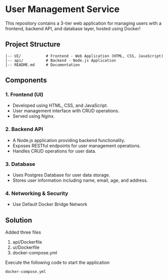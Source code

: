 # User Management Service

This repository contains a 3-tier web application for managing users with a frontend, backend API, and database layer, hosted using Docker!

## Project Structure

```
|-- UI/           # Frontend - Web Application (HTML, CSS, JavaScript)
|-- api/          # Backend - Node.js Application
|-- README.md     # Documentation
```

## Components

### 1. Frontend (UI)
- Developed using HTML, CSS, and JavaScript.
- User management interface with CRUD operations.
- Served using Nginx.

### 2. Backend API
- A Node.js application providing backend functionality.
- Exposes RESTful endpoints for user management operations.
- Handles CRUD operations for user data.

### 3. Database
- Uses Postgres Database for user data storage.
- Stores user information including name, email, age, and address.

### 4. Networking & Security
- Use Default Docker Bridge Network

## Solution

Added three files

1. api/Dockerfile
2. ui/Dockerfile
3. docker-compose.yml

Execute the following code to start the application

```
docker-compose.yml
```